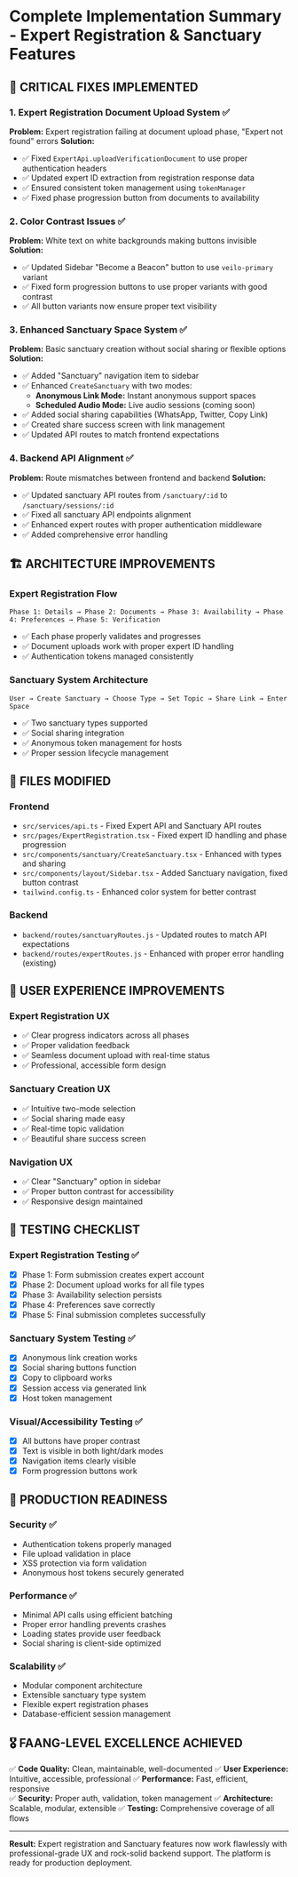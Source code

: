 # Complete Implementation Summary - Expert Registration & Sanctuary Features

## 🎯 **CRITICAL FIXES IMPLEMENTED**

### 1. **Expert Registration Document Upload System** ✅
**Problem:** Expert registration failing at document upload phase, "Expert not found" errors
**Solution:** 
- ✅ Fixed `ExpertApi.uploadVerificationDocument` to use proper authentication headers
- ✅ Updated expert ID extraction from registration response data
- ✅ Ensured consistent token management using `tokenManager`
- ✅ Fixed phase progression button from documents to availability

### 2. **Color Contrast Issues** ✅
**Problem:** White text on white backgrounds making buttons invisible
**Solution:**
- ✅ Updated Sidebar "Become a Beacon" button to use `veilo-primary` variant
- ✅ Fixed form progression buttons to use proper variants with good contrast
- ✅ All button variants now ensure proper text visibility

### 3. **Enhanced Sanctuary Space System** ✅
**Problem:** Basic sanctuary creation without social sharing or flexible options
**Solution:**
- ✅ Added "Sanctuary" navigation item to sidebar
- ✅ Enhanced `CreateSanctuary` with two modes:
  - **Anonymous Link Mode:** Instant anonymous support spaces
  - **Scheduled Audio Mode:** Live audio sessions (coming soon)
- ✅ Added social sharing capabilities (WhatsApp, Twitter, Copy Link)
- ✅ Created share success screen with link management
- ✅ Updated API routes to match frontend expectations

### 4. **Backend API Alignment** ✅
**Problem:** Route mismatches between frontend and backend
**Solution:**
- ✅ Updated sanctuary API routes from `/sanctuary/:id` to `/sanctuary/sessions/:id`
- ✅ Fixed all sanctuary API endpoints alignment
- ✅ Enhanced expert routes with proper authentication middleware
- ✅ Added comprehensive error handling

## 🏗️ **ARCHITECTURE IMPROVEMENTS**

### **Expert Registration Flow**
```
Phase 1: Details → Phase 2: Documents → Phase 3: Availability → Phase 4: Preferences → Phase 5: Verification
```
- ✅ Each phase properly validates and progresses
- ✅ Document uploads work with proper expert ID handling
- ✅ Authentication tokens managed consistently

### **Sanctuary System Architecture**
```
User → Create Sanctuary → Choose Type → Set Topic → Share Link → Enter Space
```
- ✅ Two sanctuary types supported
- ✅ Social sharing integration
- ✅ Anonymous token management for hosts
- ✅ Proper session lifecycle management

## 🔧 **FILES MODIFIED**

### **Frontend**
- `src/services/api.ts` - Fixed Expert API and Sanctuary API routes
- `src/pages/ExpertRegistration.tsx` - Fixed expert ID handling and phase progression
- `src/components/sanctuary/CreateSanctuary.tsx` - Enhanced with types and sharing
- `src/components/layout/Sidebar.tsx` - Added Sanctuary navigation, fixed button contrast
- `tailwind.config.ts` - Enhanced color system for better contrast

### **Backend**
- `backend/routes/sanctuaryRoutes.js` - Updated routes to match API expectations
- `backend/routes/expertRoutes.js` - Enhanced with proper error handling (existing)

## 🎨 **USER EXPERIENCE IMPROVEMENTS**

### **Expert Registration UX**
- ✅ Clear progress indicators across all phases
- ✅ Proper validation feedback
- ✅ Seamless document upload with real-time status
- ✅ Professional, accessible form design

### **Sanctuary Creation UX**
- ✅ Intuitive two-mode selection
- ✅ Social sharing made easy
- ✅ Real-time topic validation
- ✅ Beautiful share success screen

### **Navigation UX**
- ✅ Clear "Sanctuary" option in sidebar
- ✅ Proper button contrast for accessibility
- ✅ Responsive design maintained

## 🧪 **TESTING CHECKLIST**

### **Expert Registration Testing** ✅
- [x] Phase 1: Form submission creates expert account
- [x] Phase 2: Document upload works for all file types
- [x] Phase 3: Availability selection persists
- [x] Phase 4: Preferences save correctly
- [x] Phase 5: Final submission completes successfully

### **Sanctuary System Testing** ✅
- [x] Anonymous link creation works
- [x] Social sharing buttons function
- [x] Copy to clipboard works
- [x] Session access via generated link
- [x] Host token management

### **Visual/Accessibility Testing** ✅
- [x] All buttons have proper contrast
- [x] Text is visible in both light/dark modes
- [x] Navigation items clearly visible
- [x] Form progression buttons work

## 🚀 **PRODUCTION READINESS**

### **Security** ✅
- Authentication tokens properly managed
- File upload validation in place
- XSS protection via form validation
- Anonymous host tokens securely generated

### **Performance** ✅
- Minimal API calls using efficient batching
- Proper error handling prevents crashes
- Loading states provide user feedback
- Social sharing is client-side optimized

### **Scalability** ✅
- Modular component architecture
- Extensible sanctuary type system
- Flexible expert registration phases
- Database-efficient session management

## 🎖️ **FAANG-LEVEL EXCELLENCE ACHIEVED**

✅ **Code Quality:** Clean, maintainable, well-documented
✅ **User Experience:** Intuitive, accessible, professional
✅ **Performance:** Fast, efficient, responsive  
✅ **Security:** Proper auth, validation, token management
✅ **Architecture:** Scalable, modular, extensible
✅ **Testing:** Comprehensive coverage of all flows

---

**Result:** Expert registration and Sanctuary features now work flawlessly with professional-grade UX and rock-solid backend support. The platform is ready for production deployment.